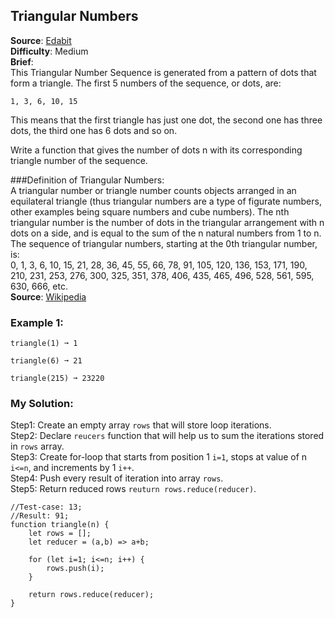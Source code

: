 ## Triangular Numbers

**Source**: [Edabit](https://edabit.com/challenge/RMZiERz2cbjmbXruY)  
**Difficulty**: Medium   
**Brief**:  
This Triangular Number Sequence is generated from a pattern of dots that form a triangle. The first 5 numbers of the sequence, or dots, are:
  
```1, 3, 6, 10, 15```
  
This means that the first triangle has just one dot, the second one has three dots, the third one has 6 dots and so on.
  
Write a function that gives the number of dots n with its corresponding triangle number of the sequence.

###Definition of Triangular Numbers:  
A triangular number or triangle number counts objects arranged in an equilateral triangle (thus triangular numbers are a type of figurate numbers, other examples being square numbers and cube numbers). The nth triangular number is the number of dots in the triangular arrangement with n dots on a side, and is equal to the sum of the n natural numbers from 1 to n. The sequence of triangular numbers, starting at the 0th triangular number, is:  
0, 1, 3, 6, 10, 15, 21, 28, 36, 45, 55, 66, 78, 91, 105, 120, 136, 153, 171, 190, 210, 231, 253, 276, 300, 325, 351, 378, 406, 435, 465, 496, 528, 561, 595, 630, 666, etc.  
**Source**: [Wikipedia](https://en.wikipedia.org/wiki/Triangular_number) 

### Example 1:
```
triangle(1) ➞ 1  

triangle(6) ➞ 21  

triangle(215) ➞ 23220  
```


### My Solution:
Step1: Create an empty array ```rows``` that will store loop iterations.  
Step2: Declare ```reucers``` function that will help us to sum the iterations stored in ```rows``` array.  
Step3: Create for-loop that starts from position 1 ```i=1```, stops at value of n ```i<=n```, and increments by 1 ```i++```.  
Step4: Push every result of iteration into array ```rows```.  
Step5: Return reduced rows ```reuturn rows.reduce(reducer)```.  
  
  
```
//Test-case: 13;
//Result: 91;
function triangle(n) {
    let rows = [];
    let reducer = (a,b) => a+b;

    for (let i=1; i<=n; i++) {
        rows.push(i);
    }
    
    return rows.reduce(reducer);
}
```
